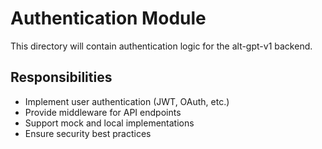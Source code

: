 # Authentication Module

This directory will contain authentication logic for the alt-gpt-v1 backend.

## Responsibilities
- Implement user authentication (JWT, OAuth, etc.)
- Provide middleware for API endpoints
- Support mock and local implementations
- Ensure security best practices 